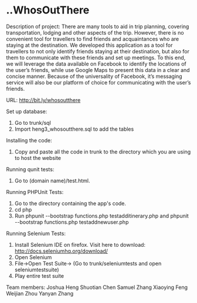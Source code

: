 ..WhosOutThere
============

Description of project:
There are many tools to aid in trip planning, covering transportation, lodging and other aspects of the trip. However, there is no convenient tool for travellers to find friends and acquaintances who are staying at the destination. We developed this application as a tool for travellers to not only identify friends staying at their destination, but also for them to communicate with these friends and set up meetings. To this end, we will leverage the data available on Facebook to identify the locations of the user’s friends, while use Google Maps to present this data in a clear and concise manner. Because of the universality of Facebook, it’s messaging service will also be our platform of choice for communicating with the user’s friends.

URL: http://bit.ly/whosoutthere

Set up database:<br>
1. Go to trunk/sql<br>
2. Import heng3_whosoutthere.sql to add the tables<br>

Installing the code:<br>
1. Copy and paste all the code in trunk to the directory which you are using to host the website

Running qunit tests:
1. Go to (domain name)/test.html.

Running PHPUnit Tests:<br>
1. Go to the directory containing the app's code.<br>
2. cd php<br>
3. Run phpunit --bootstrap functions.php testadditinerary.php and phpunit --bootstrap functions.php testaddnewuser.php<br>

Running Selenium Tests:<br>
1. Install Selenium IDE on firefox. Visit here to download: http://docs.seleniumhq.org/download/ <br>
2. Open Selenium<br>
3. File->Open Test Suite-> (Go to trunk/seleniumtests and open seleniumtestsuite)<br>
4. Play entire test suite<br>

Team members:
Joshua Heng
Shuotian Chen
Samuel Zhang
Xiaoying Feng
Weijian Zhou
Yanyan Zhang
